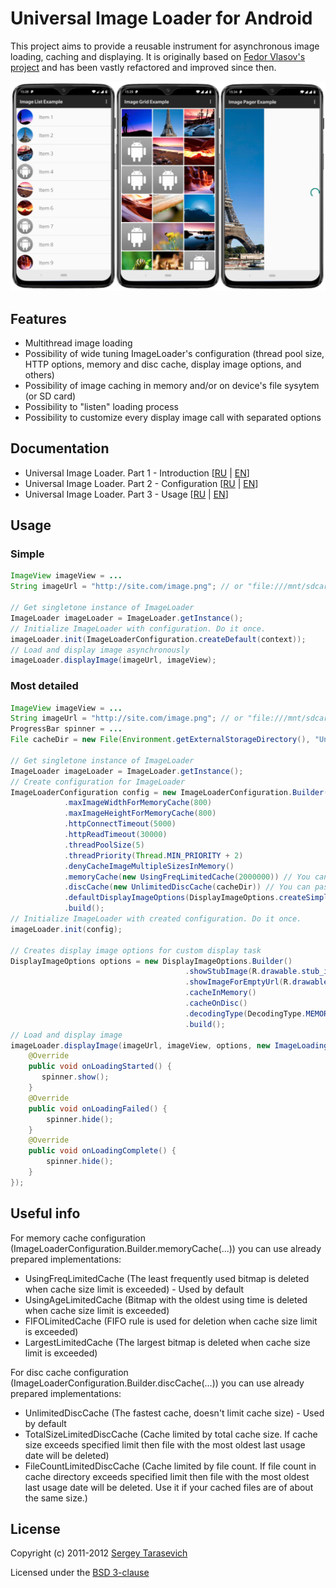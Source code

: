# Universal Image Loader for Android

This project aims to provide a reusable instrument for asynchronous image loading, caching and displaying. It is originally based on [Fedor Vlasov's project](https://github.com/thest1/LazyList) and has been vastly refactored and improved since then.

![Screenshot](https://github.com/nostra13/Android-Universal-Image-Loader/raw/master/UniversalImageLoader.png)

## Features
 * Multithread image loading
 * Possibility of wide tuning ImageLoader's configuration (thread pool size, HTTP options, memory and disc cache, display image options, and others)
 * Possibility of image caching in memory and/or on device's file sysytem (or SD card)
 * Possibility to "listen" loading process
 * Possibility to customize every display image call with separated options

## Documentation
 * Universal Image Loader. Part 1 - Introduction [[RU](http://nostra13android.blogspot.com/2012/03/4-universal-image-loader-part-1.html) | [EN](http://www.intexsoft.com/blog/item/68-universal-image-loader-part-1.html)]
 * Universal Image Loader. Part 2 - Configuration [[RU](http://nostra13android.blogspot.com/2012/03/5-universal-image-loader-part-2.html) | [EN](http://www.intexsoft.com/blog/item/72-universal-image-loader-part-2.html)]
 * Universal Image Loader. Part 3 - Usage [[RU](http://nostra13android.blogspot.com/2012/03/6-universal-image-loader-part-3-usage.html) | [EN](http://www.intexsoft.com/blog/item/74-universal-image-loader-part-3.html)]
 
## Usage

### Simple

``` java
ImageView imageView = ...
String imageUrl = "http://site.com/image.png"; // or "file:///mnt/sdcard/images/image.jpg"

// Get singletone instance of ImageLoader
ImageLoader imageLoader = ImageLoader.getInstance();
// Initialize ImageLoader with configuration. Do it once.
imageLoader.init(ImageLoaderConfiguration.createDefault(context));
// Load and display image asynchronously
imageLoader.displayImage(imageUrl, imageView);
```

### Most detailed
``` java
ImageView imageView = ...
String imageUrl = "http://site.com/image.png"; // or "file:///mnt/sdcard/images/image.jpg"
ProgressBar spinner = ...
File cacheDir = new File(Environment.getExternalStorageDirectory(), "UniversalImageLoader/Cache");

// Get singletone instance of ImageLoader
ImageLoader imageLoader = ImageLoader.getInstance();
// Create configuration for ImageLoader
ImageLoaderConfiguration config = new ImageLoaderConfiguration.Builder(getApplicationContext())
			.maxImageWidthForMemoryCache(800)
			.maxImageHeightForMemoryCache(800)
			.httpConnectTimeout(5000)
			.httpReadTimeout(30000)
			.threadPoolSize(5)
			.threadPriority(Thread.MIN_PRIORITY + 2)
			.denyCacheImageMultipleSizesInMemory()
			.memoryCache(new UsingFreqLimitedCache(2000000)) // You can pass your own memory cache implementation
			.discCache(new UnlimitedDiscCache(cacheDir)) // You can pass your own disc cache implementation
			.defaultDisplayImageOptions(DisplayImageOptions.createSimple())
			.build();
// Initialize ImageLoader with created configuration. Do it once.
imageLoader.init(config);

// Creates display image options for custom display task
DisplayImageOptions options = new DisplayImageOptions.Builder()
                                       .showStubImage(R.drawable.stub_image)
									   .showImageForEmptyUrl(R.drawable.image_for_empty_url)
                                       .cacheInMemory()
                                       .cacheOnDisc()
									   .decodingType(DecodingType.MEMORY_SAVING)
                                       .build();
// Load and display image
imageLoader.displayImage(imageUrl, imageView, options, new ImageLoadingListener() {
    @Override
    public void onLoadingStarted() {
       spinner.show();
    }
	@Override
	public void onLoadingFailed() {
		spinner.hide();
	}
    @Override
    public void onLoadingComplete() {
        spinner.hide();
    }
});
```

## Useful info
For memory cache configuration (ImageLoaderConfiguration.Builder.memoryCache(...)) you can use already prepared implementations:

 * UsingFreqLimitedCache (The least frequently used bitmap is deleted when cache size limit is exceeded) - Used by default
 * UsingAgeLimitedCache (Bitmap with the oldest using time is deleted when cache size limit is exceeded)
 * FIFOLimitedCache (FIFO rule is used for deletion when cache size limit is exceeded)
 * LargestLimitedCache (The largest bitmap is deleted when cache size limit is exceeded)
 
 For disc cache configuration (ImageLoaderConfiguration.Builder.discCache(...)) you can use already prepared implementations:

 * UnlimitedDiscCache (The fastest cache, doesn't limit cache size) - Used by default
 * TotalSizeLimitedDiscCache (Cache limited by total cache size. If cache size exceeds specified limit then file with the most oldest last usage date will be deleted)
 * FileCountLimitedDiscCache (Cache limited by file count. If file count in cache directory exceeds specified limit then file with the most oldest last usage date will be deleted. Use it if your cached files are of about the same size.)

## License
Copyright (c) 2011-2012 [Sergey Tarasevich](http://nostra13android.blogspot.com)

Licensed under the [BSD 3-clause](http://www.opensource.org/licenses/BSD-3-Clause)